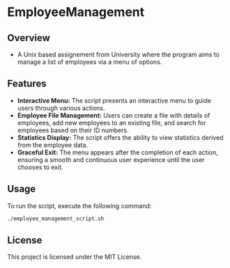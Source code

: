 # EmployeeManagement

## Overview
- A Unix based assignement from University where the program aims to manage a list of employees via a menu of options.

## Features

- **Interactive Menu:** The script presents an interactive menu to guide users through various actions.
- **Employee File Management:** Users can create a file with details of employees, add new employees to an existing file, and search for employees based on their ID numbers.
- **Statistics Display:** The script offers the ability to view statistics derived from the employee data.
- **Graceful Exit:** The menu appears after the completion of each action, ensuring a smooth and continuous user experience until the user chooses to exit.

## Usage

To run the script, execute the following command:

```bash
./employee_management_script.sh
```
## License
This project is licensed under the MIT License.
